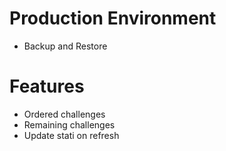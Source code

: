 # Production Environment
* Backup and Restore

# Features
* Ordered challenges
* Remaining challenges
* Update stati on refresh

